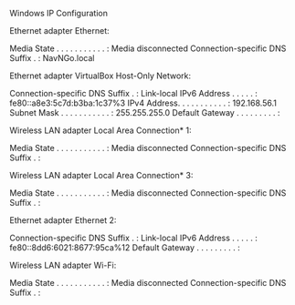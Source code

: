 
Windows IP Configuration


Ethernet adapter Ethernet:

   Media State . . . . . . . . . . . : Media disconnected
   Connection-specific DNS Suffix  . : NavNGo.local

Ethernet adapter VirtualBox Host-Only Network:

   Connection-specific DNS Suffix  . : 
   Link-local IPv6 Address . . . . . : fe80::a8e3:5c7d:b3ba:1c37%3
   IPv4 Address. . . . . . . . . . . : 192.168.56.1
   Subnet Mask . . . . . . . . . . . : 255.255.255.0
   Default Gateway . . . . . . . . . : 

Wireless LAN adapter Local Area Connection* 1:

   Media State . . . . . . . . . . . : Media disconnected
   Connection-specific DNS Suffix  . : 

Wireless LAN adapter Local Area Connection* 3:

   Media State . . . . . . . . . . . : Media disconnected
   Connection-specific DNS Suffix  . : 

Ethernet adapter Ethernet 2:

   Connection-specific DNS Suffix  . : 
   Link-local IPv6 Address . . . . . : fe80::8dd6:6021:8677:95ca%12
   Default Gateway . . . . . . . . . : 

Wireless LAN adapter Wi-Fi:

   Media State . . . . . . . . . . . : Media disconnected
   Connection-specific DNS Suffix  . : 
